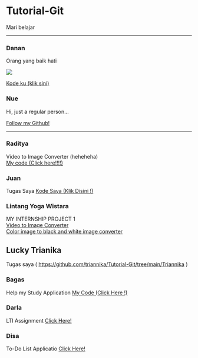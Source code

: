 # Tutorial-Git
Mari belajar

---

### Danan
Orang yang baik hati

![](Foto/Danan.jpg)

[Kode ku (klik sini)](Danan/)

### Nue
Hi, just a regular person...

[Follow my Github!](https://github.com/EintsWaveX/)

---

### Raditya
Video to Image Converter (heheheha)\
[My code (Click here!!!!)](Raditya/)

### Juan
Tugas Saya
[Kode Saya (Klik Disini !)](Juan/)

### Lintang Yoga Wistara
MY INTERNSHIP PROJECT 1  
[Video to Image Converter](https://github.com/linseayw/testLTI/tree/c514985472c1eb429427dd7e2684d28e43b04c53/Video%20to%20Image%20Converter)  
[Color image to black and white image converter](https://github.com/linseayw/testLTI/tree/b062fd9f08e483deb16c8d42358c1c3835fbdd87/Video%20to%20Image%20Converter)  

## Lucky Trianika
Tugas saya ( https://github.com/triannika/Tutorial-Git/tree/main/Triannika )

### Bagas
Help my Study Application
[My Code (Click Here !)](Bagas/)

### Darla
LTI Assignment
[Click Here!](https://github.com/lyca-byte/Tutorial-Git/tree/main/Darla)

### Disa
To-Do List Applicatio
[Click Here!](https://github.com/Disa-Fajar/Tutorial-Git/tree/main/Disa)
